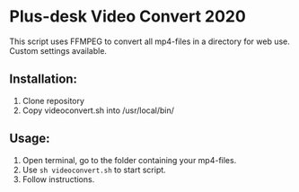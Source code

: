 # Plus-desk Video Convert 2020

This script uses FFMPEG to convert all mp4-files in a directory for web use. Custom settings available.

## Installation:

1. Clone repository
2. Copy videoconvert.sh into /usr/local/bin/

## Usage:
1. Open terminal, go to the folder containing your mp4-files.
2. Use ```sh videoconvert.sh``` to start script.
3. Follow instructions.
